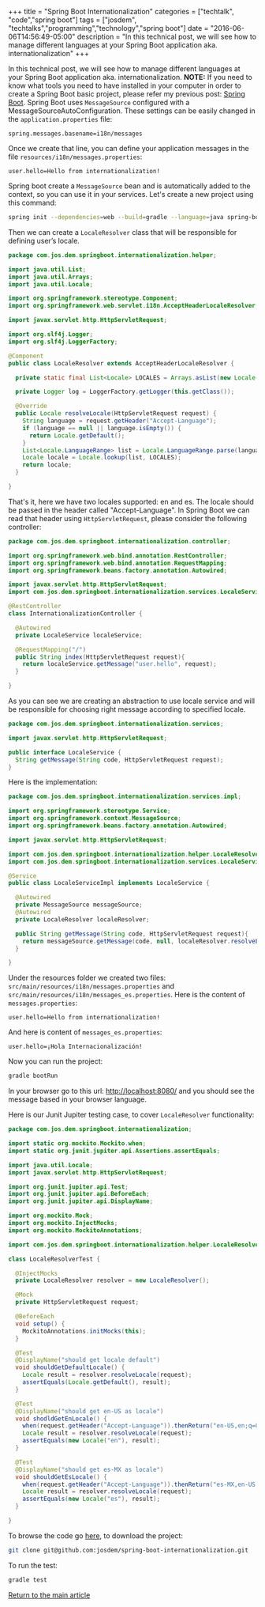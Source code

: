 +++
title = "Spring Boot Internationalization"
categories = ["techtalk", "code","spring boot"]
tags = ["josdem", "techtalks","programming","technology","spring boot"]
date = "2016-06-06T14:56:49-05:00"
description = "In this technical post, we will see how to manage different languages at your Spring Boot application aka. internationalization"
+++

In this technical post, we will see how to manage different languages at your Spring Boot application aka. internationalization. **NOTE:** If you need to know what tools you need to have installed in your computer in order to create a Spring Boot basic project, please refer my previous post: [Spring Boot](/techtalk/spring_boot). Spring Boot uses `MessageSource` configured with a MessageSourceAutoConfiguration. These settings can be easily changed in the `application.properties` file:


```
spring.messages.basename=i18n/messages
```

Once we create that line, you can define your application messages in the file `resources/i18n/messages.properties`:

```
user.hello=Hello from internationalization!
```
Spring boot create a `MessageSource` bean and is automatically added to the context, so you can use it in your services. Let's create a new project using this command:

```bash
spring init --dependencies=web --build=gradle --language=java spring-boot-internationalization
```

Then we can create a `LocaleResolver` class that will be responsible for defining user’s locale.

```java
package com.jos.dem.springboot.internationalization.helper;

import java.util.List;
import java.util.Arrays;
import java.util.Locale;

import org.springframework.stereotype.Component;
import org.springframework.web.servlet.i18n.AcceptHeaderLocaleResolver;

import javax.servlet.http.HttpServletRequest;

import org.slf4j.Logger;
import org.slf4j.LoggerFactory;

@Component
public class LocaleResolver extends AcceptHeaderLocaleResolver {

  private static final List<Locale> LOCALES = Arrays.asList(new Locale("en"), new Locale("es"));

  private Logger log = LoggerFactory.getLogger(this.getClass());

  @Override
  public Locale resolveLocale(HttpServletRequest request) {
    String language = request.getHeader("Accept-Language");
    if (language == null || language.isEmpty()) {
      return Locale.getDefault();
    }
    List<Locale.LanguageRange> list = Locale.LanguageRange.parse(language);
    Locale locale = Locale.lookup(list, LOCALES);
    return locale;
  }

}
```

That's it, here we have two locales supported: en and es. The locale should be passed in the header called "Accept-Language". In Spring Boot we can read that header using `HttpServletRequest`, please consider the following controller:


```java
package com.jos.dem.springboot.internationalization.controller;

import org.springframework.web.bind.annotation.RestController;
import org.springframework.web.bind.annotation.RequestMapping;
import org.springframework.beans.factory.annotation.Autowired;

import javax.servlet.http.HttpServletRequest;
import com.jos.dem.springboot.internationalization.services.LocaleService;

@RestController
class InternationalizationController {

  @Autowired
  private LocaleService localeService;

  @RequestMapping("/")
  public String index(HttpServletRequest request){
    return localeService.getMessage("user.hello", request);
  }

}
```

As you can see we are creating an abstraction to use locale service and will be responsible for choosing right message according to specified locale.

```java
package com.jos.dem.springboot.internationalization.services;

import javax.servlet.http.HttpServletRequest;

public interface LocaleService {
  String getMessage(String code, HttpServletRequest request);
}
```

Here is the implementation:

```java
package com.jos.dem.springboot.internationalization.services.impl;

import org.springframework.stereotype.Service;
import org.springframework.context.MessageSource;
import org.springframework.beans.factory.annotation.Autowired;

import javax.servlet.http.HttpServletRequest;

import com.jos.dem.springboot.internationalization.helper.LocaleResolver;
import com.jos.dem.springboot.internationalization.services.LocaleService;

@Service
public class LocaleServiceImpl implements LocaleService {

  @Autowired
  private MessageSource messageSource;
  @Autowired
  private LocaleResolver localeResolver;

  public String getMessage(String code, HttpServletRequest request){
    return messageSource.getMessage(code, null, localeResolver.resolveLocale(request));
  }

}
```

Under the resources folder we created two files: `src/main/resources/i18n/messages.properties` and `src/main/resources/i18n/messages_es.properties`. Here is the content of `messages.properties`:

```properties
user.hello=Hello from internationalization!
```

And here is content of `messages_es.properties`:

```properties
user.hello=¡Hola Internacionalización!
```

Now you can run the project:

```bash
gradle bootRun
```

In your browser go to this url: [http://localhost:8080/](http://localhost:8080) and you should see the message based in your browser language.

Here is our Junit Jupiter testing case, to cover `LocaleResolver` functionality:

```java
package com.jos.dem.springboot.internationalization;

import static org.mockito.Mockito.when;
import static org.junit.jupiter.api.Assertions.assertEquals;

import java.util.Locale;
import javax.servlet.http.HttpServletRequest;

import org.junit.jupiter.api.Test;
import org.junit.jupiter.api.BeforeEach;
import org.junit.jupiter.api.DisplayName;

import org.mockito.Mock;
import org.mockito.InjectMocks;
import org.mockito.MockitoAnnotations;

import com.jos.dem.springboot.internationalization.helper.LocaleResolver;

class LocaleResolverTest {

  @InjectMocks
  private LocaleResolver resolver = new LocaleResolver();

  @Mock
  private HttpServletRequest request;

  @BeforeEach
  void setup() {
    MockitoAnnotations.initMocks(this);
  }

  @Test
  @DisplayName("should get locale default")
  void shouldGetDefaultLocale() {
    Locale result = resolver.resolveLocale(request);
    assertEquals(Locale.getDefault(), result);
  }

  @Test
  @DisplayName("should get en-US as locale")
  void shodldGetEnLocale() {
    when(request.getHeader("Accept-Language")).thenReturn("en-US,en;q=0.8");
    Locale result = resolver.resolveLocale(request);
    assertEquals(new Locale("en"), result);
  }

  @Test
  @DisplayName("should get es-MX as locale")
  void shouldGetEsLocale() {
    when(request.getHeader("Accept-Language")).thenReturn("es-MX,en-US;q=0.7,en;q=0.3");
    Locale result = resolver.resolveLocale(request);
    assertEquals(new Locale("es"), result);
  }

}
```

To browse the code go [here](https://github.com/josdem/spring-boot-internationalization), to download the project:

```bash
git clone git@github.com:josdem/spring-boot-internationalization.git
```

To run the test:

```bash
gradle test
```

[Return to the main article](/techtalk/spring#Spring_Boot)
